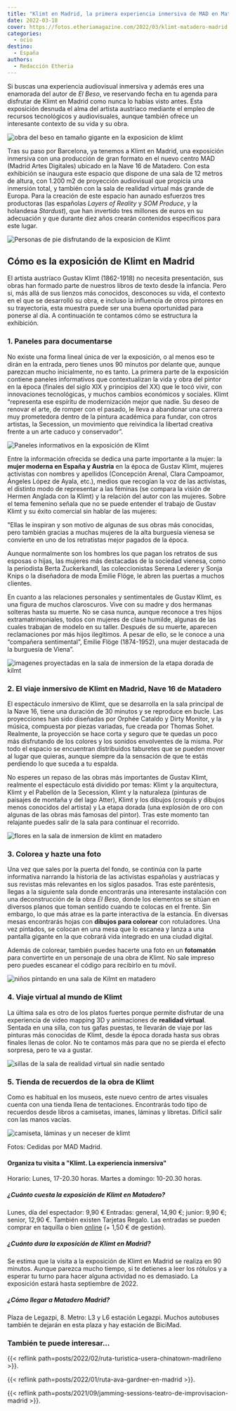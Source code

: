 ```yaml
---
title: "Klimt en Madrid, la primera experiencia inmersiva de MAD en Matadero"
date: 2022-03-18
cover: https://fotos.etheriamagazine.com/2022/03/klimt-matadero-madrid.jpg
categories: 
  - ocio
destino: 
  - España
authors: 
  - Redacción Etheria
---
```


Si buscas una experiencia audiovisual inmersiva y además eres una enamorada del autor de _El Beso_, ve reservando fecha en tu agenda para disfrutar de Klimt en Madrid como nunca lo habías visto antes. Esta exposición desnuda el alma del artista austriaco mediante el empleo de recursos tecnológicos y audiovisuales, aunque también ofrece un interesante contexto de su vida y su obra.

![obra del beso en tamaño gigante en la exposicion de klimt](https://fotos.etheriamagazine.com/2022/03/klimt-matadero-madrid.jpg "El Beso, la obra más conocida de Klimt en tamaño gigante en la sala inmersiva.")

Tras su paso por Barcelona, ya tenemos a Klimt en Madrid, una exposición inmersiva con 
una producción de gran formato en el nuevo centro MAD (Madrid Artes Digitales) ubicado 
en la Nave 16 de Matadero. Con esta exhibición se inaugura este espacio que dispone de 
una sala de 12 metros de altura, con 1.200 m2 de proyección audiovisual que propicia una 
inmersión total, y también con la sala de realidad virtual más grande de Europa. Para la 
creación de este espacio han aunado esfuerzos tres productoras (las españolas _Layers of 
Reality_ y _SOM Produce_, y la holandesa _Stardust_), que han invertido tres millones de 
euros en su adecuación y que durante diez años crearán contenidos específicos para este 
lugar. 

![Personas de pie disfrutando de la exposicion de Klimt](https://fotos.etheriamagazine.com/2022/03/sala-inmersion-klimt-madrid.jpg "Sala inmersiva de Klimt en Matadero.")

## Cómo es la exposición de Klimt en Madrid

El artista austríaco Gustav Klimt (1862-1918) no necesita presentación, sus obras han 
formado parte de nuestros libros de texto desde la infancia. Pero si, más allá de sus 
lienzos más conocidos, desconoces su vida, el contexto en el que se desarrolló su obra, 
e incluso la influencia de otros pintores en su trayectoria, esta muestra puede ser una 
buena oportunidad para ponerse al día. A continuación te contamos cómo se estructura la 
exhibición. 

### 1\. Paneles para documentarse

No existe una forma lineal única de ver la exposición, o al menos eso te dirán en la 
entrada, pero tienes unos 90 minutos por delante que, aunque parezcan mucho 
inicialmente, no es tanto. La primera parte de la exposición contiene paneles 
informativos que contextualizan la vida y obra del pintor en la época (finales del siglo 
XIX y principios del XX) que le tocó vivir, con innovaciones tecnológicas, y muchos 
cambios económicos y sociales. Klimt “representa ese espíritu de modernización mejor que 
nadie. Su deseo de renovar el arte, de romper con el pasado, le lleva a abandonar una 
carrera muy prometedora dentro de la pintura académica para fundar, con otros artistas, 
la Secession, un movimiento que reivindica la libertad creativa frente a un arte caduco 
y conservador”. 

![Paneles informativos en la exposición de Klimt](https://fotos.etheriamagazine.com/2022/03/paneles-klimt-madrid.jpg "Paneles informativos en la exposición de Klimt. © E.M.")

Entre la información ofrecida se dedica una parte importante a la mujer: la **mujer 
moderna en España y Austria** en la época de Gustav Klimt, mujeres activistas con 
nombres y apellidos (Concepción Arenal, Clara Campoamor, Ángeles López de Ayala, etc.), 
medios que recogían la voz de las activistas, el distinto modo de representar a las 
féminas (se compara la visión de Hermen Anglada con la Klimt) y la relación del autor 
con las mujeres. Sobre el tema femenino señala que no se puede entender el trabajo de 
Gustav Klimt y su éxito comercial sin hablar de las mujeres: 

"Ellas le inspiran y son motivo de algunas de sus obras más conocidas, pero también 
gracias a muchas mujeres de la alta burguesía vienesa se convierte en uno de los 
retratistas mejor pagados de la época. 

Aunque normalmente son los hombres los que pagan los retratos de sus esposas o hijas, 
las mujeres más destacadas de la sociedad vienesa, como la periodista Berta Zuckerkandl, 
las coleccionistas Serena Lederer y Sonja Knips o la diseñadora de moda Emilie Flöge, le 
abren las puertas a muchos clientes. 

En cuanto a las relaciones personales y sentimentales de Gustav Klimt, es una figura de 
muchos claroscuros. Vive con su madre y dos hermanas solteras hasta su muerte. No se 
casa nunca, aunque reconoce a tres hijos extramatrimoniales, todos con mujeres de clase 
humilde, algunas de las cuales trabajan de modelo en su taller. Después de su muerte, 
aparecen reclamaciones por más hijos ilegítimos. A pesar de ello, se le conoce a una 
“compañera sentimental”, Emilie Flöge (1874-1952), una mujer destacada de la burguesía 
de Viena”. 

![imagenes proyectadas en la sala de inmersion de la etapa dorada de kilmt](https://fotos.etheriamagazine.com/2022/03/mad-klimt-madrid-inmersiva.jpg "Etapa dorada de Klimt.")

### 2\. El viaje inmersivo de Klimt en Madrid, Nave 16 de Matadero

El espectáculo inmersivo de Klimt, que se desarrolla en la sala principal de la Nave 16, 
tiene una duración de 30 minutos y se reproduce en bucle. Las proyecciones han sido 
diseñadas por Orphée Cataldo y Dirty Monitor, y la música, compuesta por piezas 
variadas, fue creada por Thomas Sohet. Realmente, la proyección se hace corta y seguro 
que te quedas un poco más disfrutando de los colores y los sonidos envolventes de la 
misma. Por todo el espacio se encuentran distribuidos taburetes que se pueden mover al 
lugar que quieras, aunque siempre da la sensación de que te estás perdiendo lo que 
suceda a tu espalda. 

No esperes un repaso de las obras más importantes de Gustav Klimt, realmente el 
espectáculo está dividido por temas: Klimt y la arquitectura, Klimt y el Pabellón de la 
Secession, Klimt y la naturaleza (pinturas de paisajes de montaña y del lago Atter), 
Klimt y los dibujos (croquis y dibujos menos conocidos del artista) y La etapa dorada 
(una explosión de oro con algunas de las obras más famosas del pintor). Tras este 
momento tan relajante puedes salir de la sala para continuar el recorrido. 

![flores en la sala de inmersion de klimt en matadero](https://fotos.etheriamagazine.com/2022/03/primavera-klimt-madrid.jpg "Primavera de Klimt. © Etheria Magazine")

### 3\. Colorea y hazte una foto

Una vez que sales por la puerta del fondo, se continúa con la parte informativa narrando 
la historia de las activistas españolas y austriacas y sus revistas más relevantes en 
los siglos pasados. Tras este paréntesis, llegas a la siguiente sala donde encontrarás 
una interesante instalación con una deconstrucción de la obra _El Beso_, donde los 
elementos se sitúan en diversos planos que toman sentido cuando te colocas en el frente. 
Sin embargo, lo que más atrae es la parte interactiva de la estancia. En diversas mesas 
encontrarás hojas con **dibujos para colorear** con rotuladores. Una vez pintados, se 
colocan en una mesa que lo escanea y lanza a una pantalla gigante en la que cobrará vida 
integrado en una ciudad digital. 

Además de colorear, también puedes hacerte una foto en un **fotomatón** para convertirte 
en un personaje de una obra de Klimt. No sale impreso pero puedes escanear el código 
para recibirlo en tu móvil. 

![niños pintando en una sala de Kilmt en matadero](https://fotos.etheriamagazine.com/2022/03/sala-pintar-klimt-madrid.jpg "Un espacio para dar rienda suelta a la creatividad.")

### 4\. Viaje virtual al mundo de Klimt

La última sala es otro de los platos fuertes porque permite disfrutar de una experiencia 
de video mapping 3D y animaciones de **realidad virtual**. Sentada en una silla, con tus 
gafas puestas, te llevarán de viaje por las pinturas más conocidas de Klimt, desde la 
época dorada hasta sus obras finales llenas de color. No te contamos más para que no se 
pierda el efecto sorpresa, pero te va a gustar. 

![sillas de la sala de realidad virtual sin nadie sentado](https://fotos.etheriamagazine.com/2022/03/sala-realidad-virtual-klimt.jpg "Sala de realidad virtual del centro MAD.")

### 5\. Tienda de recuerdos de la obra de Klimt

Como es habitual en los museos, este nuevo centro de artes visuales cuenta con una 
tienda llena de tentaciones. Encontrarás todo tipo de recuerdos desde libros a 
camisetas, imanes, láminas y libretas. Difícil salir con las manos vacías. 

![camiseta, láminas y un neceser de klimt](https://fotos.etheriamagazine.com/2022/03/tienda-recuerdos-klimt.jpg "Recuerdos de la exposición. © Etheria Magazine")

Fotos: Cedidas por MAD Madrid. 

#### Organiza tu visita a "Klimt. La experiencia inmersiva"

Horario: Lunes, 17-20.30 horas. Martes a domingo: 10-20.30 horas. 

##### ¿Cuánto cuesta la exposición de Klimt en Matadero?

Lunes, día del espectador: 9,90 € Entradas: general, 14,90 €; junior: 9,90 €; senior, 
12,90 €. También existen Tarjetas Regalo. Las entradas se pueden comprar en taquilla o 
bien [online](https://tickets.madridartesdigitales.com/) (+ 1,50 € de gestión). 

##### ¿Cuánto dura la exposición de Klimt en Madrid?

Se estima que la visita a la exposición de Klimt en Madrid se realiza en 90 minutos. 
Aunque parezca mucho tiempo, si te detienes a leer los rótulos y a esperar tu turno para 
hacer alguna actividad no es demasiado. La exposición estará hasta septiembre de 2022. 

##### ¿Cómo llegar a Matadero Madrid?

Plaza de Legazpi, 8. Metro: L3 y L6 estación Legazpi. Muchos autobuses también te 
dejarán en esta plaza y hay estación de BiciMad. 

### También te puede interesar...

{{< reflink path=posts/2022/02/ruta-turistica-usera-chinatown-madrileno >}}. 

{{< reflink path=posts/2022/01/ruta-ava-gardner-en-madrid >}}. 

{{< reflink path=posts/2021/09/jamming-sessions-teatro-de-improvisacion-madrid >}}.

